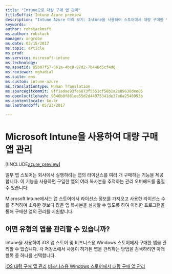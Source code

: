 ```yaml
---
title: "Intune으로 대량 구매 앱 관리"
titleSuffix: Intune Azure preview
description: "Intune Azure 미리 보기: Intune을 사용하여 스토어에서 대량 구매한 앱의 사용을 관리 및 모니터링하는 방법을 알아봅니다."
keywords: 
author: robstackmsft
ms.author: robstack
manager: angrobe
ms.date: 02/15/2017
ms.topic: article
ms.prod: 
ms.service: microsoft-intune
ms.technology: 
ms.assetid: 85b07f57-661a-4bc8-87d2-7b446d5cf4d6
ms.reviewer: mghadial
ms.suite: ems
ms.custom: intune-azure
ms.translationtype: Human Translation
ms.sourcegitcommit: 9ff1adae93fe6873f5551cf58b1a2e89638dee85
ms.openlocfilehash: 9646b0f861ea55d2d44975341de37e6a2548993b
ms.contentlocale: ko-kr
ms.lasthandoff: 05/23/2017

---
```


# <a name="manage-volume-purchased-apps-with-micrsoft-intune"></a>Microsoft Intune을 사용하여 대량 구매 앱 관리

[!INCLUDE[azure_preview](./includes/azure_preview.md)]

일부 앱 스토어는 회사에서 실행하려는 앱의 라이선스를 여러 개 구매하는 기능을 제공합니다. 이 기능을 사용하면 구입한 앱의 여러 복사본을 추적하는 관리 오버헤드를 줄일 수 있습니다.

Microsoft Intune에서는 앱 스토어에서 라이선스 정보를 가져오고 사용한 라이선스 수를 추적하며 소유한 것보다 많은 앱 복사본을 설치할 수 없도록 하여 이러한 프로그램을 통해 구매한 앱의 관리를 지원합니다.

## <a name="which-types-of-apps-can-you-manage"></a>어떤 유형의 앱을 관리할 수 있습니까?

Intune을 사용하여 iOS 앱 스토어 및 비즈니스용 Windows 스토어에서 구매한 앱을 관리할 수 있습니다. 각 저장소에서 사용이 허가된 앱을 관리하는 방법을 검색하려면 아래 항목 중 하나를 선택합니다.

[iOS 대량 구매 앱 관리](vpp-apps-ios.md)
[비즈니스용 Windows 스토어에서 대량 구매 앱 관리](windows-store-for-business.md)

